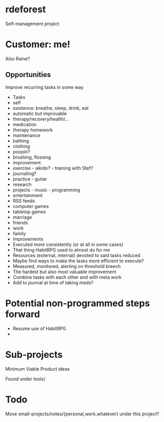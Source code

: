 # rdeforest

Self-management project

# Customer: me!

Also Raine?

## Opportunities

Improve recurring tasks in some way

- Tasks
 - self
  - existence: breathe, sleep, drink, eat
   - automatic but improvable
  - therapy/recovery/health/...
   - medication
   - therapy homework
  - maintenance
   - bathing
   - clothing
   - poopin?
   - brushing, flossing
  - improvement
   - exercise
    - aikido?
    - training with Stef?
   - journaling?
   - practice
    - guitar
   - research
   - projects
    - music
    - programming
  - entertainment
   - RSS feeds
   - computer games
   - tabletop games
 - marriage
 - friends
 - work
 - family
- Improvements
 - Executed more consistently (or at all in some cases)
  - That thing HabitRPG used to almost do for me
 - Resources (external, internal) devoted to said tasks reduced
  - Maybe find ways to make the tasks more efficient to execute?
 - Measured, monitored, alerting on threshold breech
  - The hardest but also most valuable improvement
 - Combine tasks with each other and with meta work
  - Add to journal at time of taking meds?

# Potential non-programmed steps forward

- Resume use of HabitRPG
- 

# Sub-projects

Minimum Viable Product ideas

Found under tools/

# Todo

Move small-projects/notes/{personal,work,whatever} under this project?
